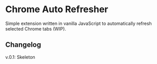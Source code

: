 # Chrome Auto Refresher
Simple extension written in vanilla JavaScript to automatically refresh selected Chrome tabs (WIP).

## Changelog
v.0.1: Skeleton

